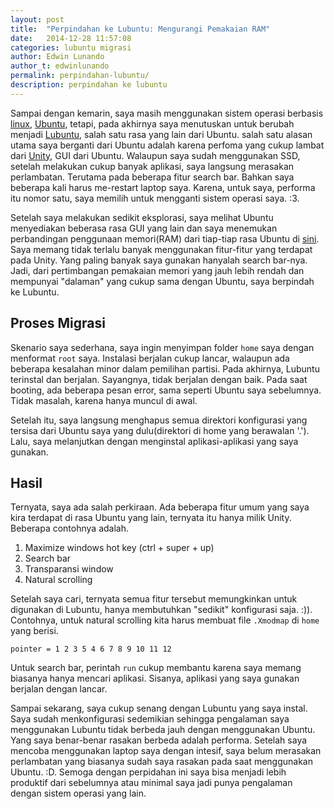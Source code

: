 ```yaml
---
layout: post
title:  "Perpindahan ke Lubuntu: Mengurangi Pemakaian RAM"
date:   2014-12-28 11:57:08
categories: lubuntu migrasi
author: Edwin Lunando
author_t: edwinlunando
permalink: perpindahan-lubuntu/
description: perpindahan ke lubuntu
---
```


Sampai dengan kemarin, saya masih menggunakan sistem operasi berbasis [linux][4], [Ubuntu][3], tetapi, pada akhirnya saya menutuskan untuk berubah menjadi [Lubuntu][1], salah satu rasa yang lain dari Ubuntu. salah satu alasan utama saya berganti dari Ubuntu adalah karena perfoma yang cukup lambat dari [Unity][2], GUI dari Ubuntu. Walaupun saya sudah menggunakan SSD, setelah melakukan cukup banyak aplikasi, saya langsung merasakan perlambatan. Terutama pada beberapa fitur search bar. Bahkan saya beberapa kali harus me-restart laptop saya. Karena, untuk saya, performa itu nomor satu, saya memilih untuk mengganti sistem operasi saya. :3.

Setelah saya melakukan sedikit eksplorasi, saya melihat Ubuntu menyediakan beberasa rasa GUI yang lain dan saya menemukan perbandingan penggunaan memori(RAM) dari tiap-tiap rasa Ubuntu di [sini][5]. Saya memang tidak terlalu banyak menggunakan fitur-fitur yang terdapat pada Unity. Yang paling banyak saya gunakan hanyalah search bar-nya. Jadi, dari pertimbangan pemakaian memori yang jauh lebih rendah dan mempunyai "dalaman" yang cukup sama dengan Ubuntu, saya berpindah ke Lubuntu.

## Proses Migrasi ##

Skenario saya sederhana, saya ingin menyimpan folder `home` saya dengan menformat `root` saya. Instalasi berjalan cukup lancar, walaupun ada beberapa kesalahan minor dalam pemilihan partisi. Pada akhirnya, Lubuntu terinstal dan berjalan. Sayangnya, tidak berjalan dengan baik. Pada saat booting, ada beberapa pesan error, sama seperti Ubuntu saya sebelumnya. Tidak masalah, karena hanya muncul di awal.

Setelah itu, saya langsung menghapus semua direktori konfigurasi yang tersisa dari Ubuntu saya yang dulu(direktori di home yang berawalan '.'). Lalu, saya melanjutkan dengan menginstal aplikasi-aplikasi yang saya gunakan.

## Hasil ##

Ternyata, saya ada salah perkiraan. Ada beberapa fitur umum yang saya kira terdapat di rasa Ubuntu yang lain, ternyata itu hanya milik Unity. Beberapa contohnya adalah.

1. Maximize windows hot key (ctrl + super + up)
2. Search bar
3. Transparansi window
4. Natural scrolling

Setelah saya cari, ternyata semua fitur tersebut memungkinkan untuk digunakan di Lubuntu, hanya membutuhkan "sedikit" konfigurasi saja. :)). Contohnya, untuk natural scrolling kita harus membuat file `.Xmodmap` di `home` yang berisi.

    pointer = 1 2 3 5 4 6 7 8 9 10 11 12

Untuk search bar, perintah `run` cukup membantu karena saya memang biasanya hanya mencari aplikasi. Sisanya, aplikasi yang saya gunakan berjalan dengan lancar.

Sampai sekarang, saya cukup senang dengan Lubuntu yang saya instal. Saya sudah menkonfigurasi sedemikian sehingga pengalaman saya menggunakan Lubuntu tidak berbeda jauh dengan menggunakan Ubuntu. Yang saya benar-benar rasakan berbeda adalah performa. Setelah saya mencoba menggunakan laptop saya dengan intesif, saya belum merasakan perlambatan yang biasanya sudah saya rasakan pada saat menggunakan Ubuntu. :D. Semoga dengan perpidahan ini saya bisa menjadi lebih produktif dari sebelumnya atau minimal saya jadi punya pengalaman dengan sistem operasi yang lain.

[1]:    http://lubuntu.net/
[2]:    https://unity.ubuntu.com/
[3]:    http://www.ubuntu.com/
[4]:    http://www.linux.com/
[5]:    http://mylinuxexplore.blogspot.com/2014/11/ubuntu-1410-vs-kubuntu-1410-vs-xubuntu.html

